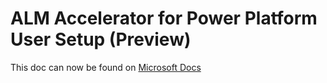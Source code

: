 # ALM Accelerator for Power Platform User Setup (Preview)

This doc can now be found on [Microsoft Docs](https://docs.microsoft.com/power-platform/guidance/coe/setup-almacceleratorpowerplatform-users)     